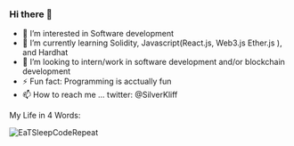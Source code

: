 ### Hi there 👋

<!--
**kliff9/kliff9** is a ✨ _special_ ✨ repository because its `README.md` (this file) appears on your GitHub profile.

Here are some ideas to get you started:

- 🔭 I’m currently working on ...
- 🌱 I’m currently learning ...
- 👯 I’m looking to collaborate on ...
- 🤔 I’m looking for help with ...
- 💬 Ask me about ...
- 📫 How to reach me: ...
- 😄 Pronouns: ...
- ⚡ Fun fact: ...
- 👋 Hi, I’m @kliff9

-->


- 👀 I’m interested in Software development
- 🌱 I’m currently learning Solidity, Javascript(React.js, Web3.js Ether.js ), and Hardhat
- 💼 I’m looking to intern/work in software development and/or blockchain development
- ⚡ Fun fact: Programming is acctually fun
- 📫 How to reach me ... twitter: @SilverKliff

My Life in 4 Words:

![EaTSleepCodeRepeat](https://user-images.githubusercontent.com/32655437/155840412-997b12d9-f6ce-4439-8439-46eb2b20a312.gif)
